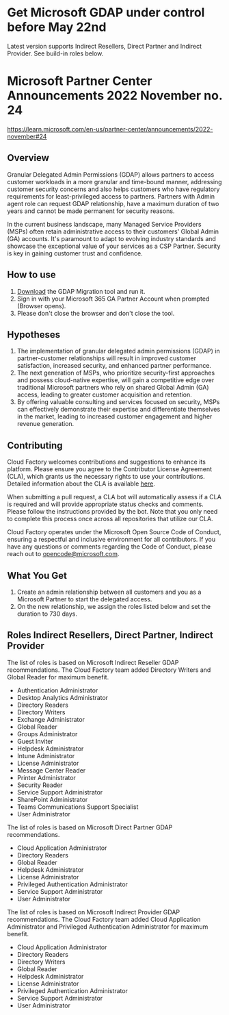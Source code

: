 # Get Microsoft GDAP under control before May 22nd
Latest version supports Indirect Resellers, Direct Partner and Indirect Provider. See build-in roles below.

# Microsoft Partner Center Announcements 2022 November no. 24 
https://learn.microsoft.com/en-us/partner-center/announcements/2022-november#24

## Overview
Granular Delegated Admin Permissions (GDAP) allows partners to access customer workloads in a more granular and time-bound manner, addressing customer security concerns and also helps customers who have regulatory requirements for least-privileged access to partners. Partners with Admin agent role can request GDAP relationship, have a maximum duration of two years and cannot be made permanent for security reasons.

In the current business landscape, many Managed Service Providers (MSPs) often retain administrative access to their customers' Global Admin (GA) accounts. It's paramount to adapt to evolving industry standards and showcase the exceptional value of your services as a CSP Partner. Security is key in gaining customer trust and confidence.

## How to use
1. [Download](https://github.com/cloudfactorydk/GDAPMigrationTool/releases) the GDAP Migration tool and run it.
2. Sign in with your Microsoft 365 GA Partner Account when prompted (Browser opens).
3. Please don't close the browser and don't close the tool.

## Hypotheses
1. The implementation of granular delegated admin permissions (GDAP) in partner-customer relationships will result in improved customer satisfaction, increased security, and enhanced partner performance.
2. The next generation of MSPs, who prioritize security-first approaches and possess cloud-native expertise, will gain a competitive edge over traditional Microsoft partners who rely on shared Global Admin (GA) access, leading to greater customer acquisition and retention.
3. By offering valuable consulting and services focused on security, MSPs can effectively demonstrate their expertise and differentiate themselves in the market, leading to increased customer engagement and higher revenue generation.

## Contributing
Cloud Factory welcomes contributions and suggestions to enhance its platform. Please ensure you agree to the Contributor License Agreement (CLA), which grants us the necessary rights to use your contributions. Detailed information about the CLA is available [here](https://cla.opensource.microsoft.com).

When submitting a pull request, a CLA bot will automatically assess if a CLA is required and will provide appropriate status checks and comments. Please follow the instructions provided by the bot. Note that you only need to complete this process once across all repositories that utilize our CLA.

Cloud Factory operates under the Microsoft Open Source Code of Conduct, ensuring a respectful and inclusive environment for all contributors. If you have any questions or comments regarding the Code of Conduct, please reach out to opencode@microsoft.com.

## What You Get
1. Create an admin relationship between all customers and you as a Microsoft Partner to start the delegated access.
2. On the new relationship, we assign the roles listed below and set the duration to 730 days.

## Roles Indirect Resellers, Direct Partner, Indirect Provider

The list of roles is based on Microsoft Indirect Reseller GDAP recommendations. The Cloud Factory team added Directory Writers and Global Reader for maximum benefit.

* Authentication Administrator
* Desktop Analytics Administrator
* Directory Readers
* Directory Writers
* Exchange Administrator
* Global Reader
* Groups Administrator
* Guest Inviter
* Helpdesk Administrator
* Intune Administrator
* License Administrator
* Message Center Reader
* Printer Administrator
* Security Reader
* Service Support Administrator
* SharePoint Administrator
* Teams Communications Support Specialist
* User Administrator

The list of roles is based on Microsoft Direct Partner GDAP recommendations. 

* Cloud Application Administrator
* Directory Readers
* Global Reader
* Helpdesk Administrator
* License Administrator
* Privileged Authentication Administrator
* Service Support Administrator
* User Administrator

The list of roles is based on Microsoft Indirect Provider GDAP recommendations. The Cloud Factory team added Cloud Application Administrator and Privileged Authentication Administrator for maximum benefit. 

* Cloud Application Administrator
* Directory Readers
* Directory Writers
* Global Reader
* Helpdesk Administrator
* License Administrator
* Privileged Authentication Administrator
* Service Support Administrator
* User Administrator




